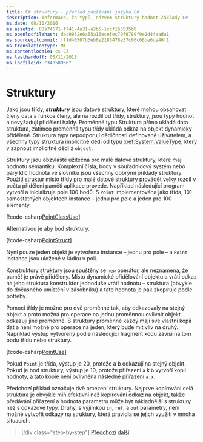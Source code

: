 ```yaml
---
title: C# struktury - přehled používání jazyka C#
description: Informace, že typů, názvem struktury hodnot Základy C#
ms.date: 08/10/2016
ms.assetid: 88a74571-f741-4a31-a2b5-1ccf165535b8
ms.openlocfilehash: dac0952e6a55a16ecefec79f9789f9e2d44aada1
ms.sourcegitcommit: ff1d40507b3eb6e2185478e37c66c66be6de46f1
ms.translationtype: MT
ms.contentlocale: cs-CZ
ms.lasthandoff: 05/11/2018
ms.locfileid: "34058956"
---
```

# <a name="structs"></a>Struktury

Jako jsou třídy, ***struktury*** jsou datové struktury, které mohou obsahovat členy data a funkce členy, ale na rozdíl od třídy, struktury, jsou typy hodnot a nevyžadují přidělení haldy. Proměnné typu Struktura přímo ukládá data struktura, zatímco proměnná typu třídy ukládá odkaz na objekt dynamicky přidělené. Struktura typy nepodporují dědičnosti definované uživatelem, a všechny typy struktura implicitně dědí od typu <xref:System.ValueType>, který v zapnout implicitně dědí z `object`.

Struktury jsou obzvláště užitečná pro malé datové struktury, které mají hodnotu sémantiku. Komplexní čísla, body v souřadnicový systém nebo páry klíč hodnota ve slovníku jsou všechny dobrými příklady struktury. Použití struktur místo třídy pro malé datové struktury provádět velký rozdíl v počtu přidělení paměti aplikace provede. Například následující program vytvoří a inicializuje pole 100 bodů. S `Point` implementována jako třída, 101 samostatných objektech instance – jednu pro pole a jeden pro 100 elementy.

[!code-csharp[PointClassUse](../../../samples/snippets/csharp/tour/structs/Program.cs#L5-L13)]

Alternativou je aby bod struktury.

[!code-csharp[PointStruct](../../../samples/snippets/csharp/tour/structs/Point.cs#L3-L11)]

Nyní pouze jeden objekt je vytvořena instance – jednu pro pole – a `Point` instance jsou uložené v řádku v poli.

Konstruktory struktury jsou spuštěny se `new` operátor, ale neznamená, že paměť je právě přiděleny. Místo dynamické přidělování objektu a vrátí odkaz na jeho struktura konstruktor jednoduše vrátí hodnotu – struktura (obvykle do dočasného umístění v zásobníku) a tato hodnota je pak zkopíruje podle potřeby.

Pomocí třídy je možné pro dvě proměnné tak, aby odkazovaly na stejný objekt a proto možná pro operace na jednu proměnnou ovlivnit objekt odkazují jiné proměnné. S struktury proměnné každý mají své vlastní kopii dat a není možné pro operace na jeden, který bude mít vliv na druhý. Například výstup vytvořený podle následující fragment kódu závisí na tom bodu třídu nebo struktury.

[!code-csharp[PointUse](../../../samples/snippets/csharp/tour/structs/Program.cs#L19-L22)]

Pokud `Point` je třída, výstup je 20, protože a b odkazují na stejný objekt. Pokud je bod struktury, výstup je 10, protože přiřazení `a` k `b` vytvoří kopii hodnoty, a tato kopie není ovlivněna následné přiřazení `a.x`.

Předchozí příklad označuje dvě omezení struktury. Nejprve kopírování celá struktura je obvykle míň efektivní než kopírování odkaz na objekt, takže předávání přiřazení a hodnota parametru může být nákladnější s struktury než s odkazové typy. Druhý, s výjimkou `in`, `ref`, a `out` parametry, není možné vytvořit odkazy na struktury, která pravidla se jejich využití v mnoha situacích.

>[!div class="step-by-step"]
[Předchozí](classes-and-objects.md)
[další](arrays.md)
